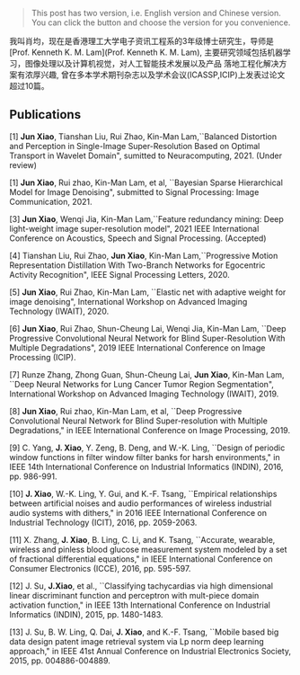 > This post has two version, i.e. English version and Chinese version. You can click the button and choose the version for you convenience.

我叫肖均，现在是香港理工大学电子资讯工程系的3年级博士研究生，导师是[Prof. Kenneth K. M. Lam](Prof. Kenneth K. M. Lam), 主要研究领域包括机器学习，图像处理以及计算机视觉，对人工智能技术发展以及产品 落地工程化解决方案有浓厚兴趣, 曾在多本学术期刊杂志以及学术会议(ICASSP,ICIP)上发表过论文超过10篇。

## Publications

[1] **Jun Xiao**, Tianshan Liu, Rui Zhao, Kin-Man Lam,``Balanced Distortion and Perception in Single-Image Super-Resolution Based on Optimal Transport in Wavelet Domain", sumitted to Neuracomputing, 2021. (Under review)

[1] **Jun Xiao**, Rui zhao, Kin-Man Lam, et al, ``Bayesian Sparse Hierarchical Model for Image Denoising", submitted to Signal Processing: Image Communication, 2021. 

[3] **Jun Xiao**, Wenqi Jia, Kin-Man Lam,``Feature redundancy mining: Deep light-weight image super-resolution model", 2021 IEEE International Conference on Acoustics, Speech and Signal Processing. (Accepted)

[4] Tianshan Liu, Rui Zhao, **Jun Xiao**, Kin-Man Lam,``Progressive Motion Representation Distillation With Two-Branch Networks for Egocentric Activity Recognition", IEEE Signal Processing Letters, 2020.

[5] **Jun Xiao**, Rui Zhao, Kin-Man Lam, ``Elastic net with adaptive weight for image denoising", International Workshop on Advanced Imaging Technology (IWAIT), 2020.

[6] **Jun Xiao**, Rui Zhao, Shun-Cheung Lai, Wenqi Jia, Kin-Man Lam, ``Deep Progressive Convolutional Neural Network for Blind Super-Resolution With Multiple Degradations", 2019 IEEE International Conference on Image Processing (ICIP).

[7] Runze Zhang, Zhong Guan, Shun-Cheung Lai, **Jun Xiao**, Kin-Man Lam, ``Deep Neural Networks for Lung Cancer Tumor Region Segmentation",  International Workshop on Advanced Imaging Technology (IWAIT), 2019.

[8] **Jun Xiao**, Rui zhao, Kin-Man Lam, et al, ``Deep Progressive Convolutional Neural Network for Blind Super-resolution with Multiple Degradations," in IEEE International Conference on Image Processing, 2019.

[9] C. Yang, **J. Xiao**, Y. Zeng, B. Deng, and W.-K. Ling, ``Design of periodic window functions in filter window filter banks for harsh environments," in IEEE 14th International Conference on Industrial Informatics (INDIN), 2016, pp. 986-991.

[10] **J. Xiao**, W.-K. Ling, Y. Gui, and K.-F. Tsang, ``Empirical relationships between artificial noises and audio performances of wireless industrial audio systems with dithers," in 2016 IEEE International Conference on Industrial Technology (ICIT), 2016, pp. 2059-2063.

[11] X. Zhang, **J. Xiao**, B. Ling, C. Li, and K. Tsang, ``Accurate, wearable, wireless and pinless blood glucose measurement system modeled by a set of fractional differential equations," in IEEE International Conference on Consumer Electronics (ICCE), 2016, pp. 595-597.

[12] J. Su, **J.Xiao**, et al., ``Classifying tachycardias via high dimensional linear discriminant function and perceptron with mult-piece domain activation function," in IEEE 13th International Conference on Industrial Informatics (INDIN), 2015, pp. 1480-1483.

[13] J. Su, B. W. Ling, Q. Dai, **J. Xiao**, and K.-F. Tsang, ``Mobile based big data design patent image retrieval system via Lp norm deep learning approach," in IEEE 41st Annual Conference on Industrial Electronics Society, 2015, pp. 004886-004889.



